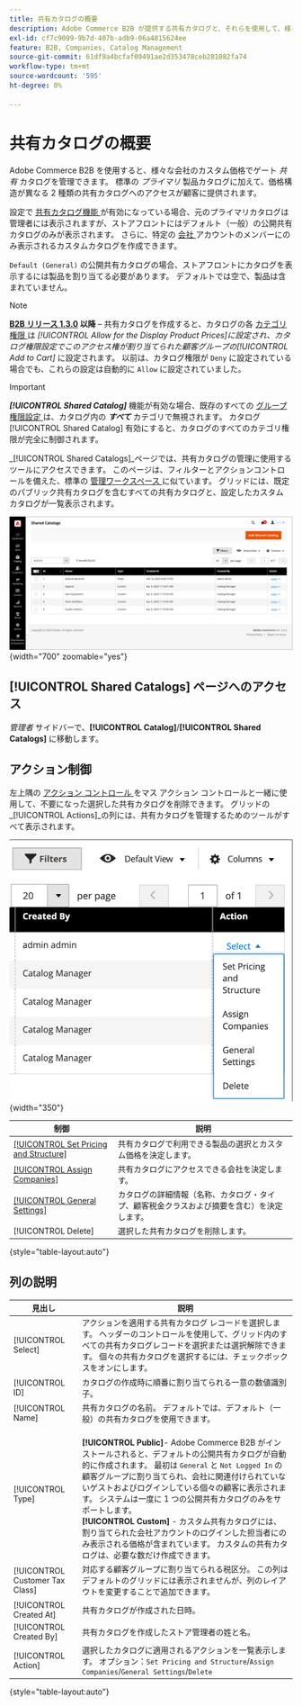 ```yaml
---
title: 共有カタログの概要
description: Adobe Commerce B2B が提供する共有カタログと、それらを使用して、様々な会社アカウントのカスタム価格でゲート付きカタログを管理する方法について説明します。
exl-id: cf7c9099-9b7d-407b-adb9-06a4815624ee
feature: B2B, Companies, Catalog Management
source-git-commit: 61df9a4bcfaf09491ae2d353478ceb281082fa74
workflow-type: tm+mt
source-wordcount: '595'
ht-degree: 0%

---
```


# 共有カタログの概要

Adobe Commerce B2B を使用すると、様々な会社のカスタム価格でゲート _共有_ カタログを管理できます。 標準の _プライマリ_ 製品カタログに加えて、価格構造が異なる 2 種類の共有カタログへのアクセスが顧客に提供されます。

設定で [ 共有カタログ機能 ](enable-basic-features.md) が有効になっている場合、元のプライマリカタログは管理者には表示されますが、ストアフロントにはデフォルト（一般）の公開共有カタログのみが表示されます。 さらに、特定の [ 会社 ](account-companies.md) アカウントのメンバーにのみ表示されるカスタムカタログを作成できます。

`Default (General)` の公開共有カタログの場合、ストアフロントにカタログを表示するには製品を割り当てる必要があります。 デフォルトでは空で、製品は含まれていません。

>[!NOTE]
>
>**[B2B リリース 1.3.0](release-notes.md#b2b-v130) 以降** – 共有カタログを作成すると、カタログの各 [ カテゴリ権限 ](../catalog/category-permissions.md) は _[!UICONTROL Allow for the Display Product Prices]_に設定され、カタログ権限設定でこのアクセス権が割り当てられた顧客グループの_[!UICONTROL Add to Cart]_ に設定されます。 以前は、カタログ権限が `Deny` に設定されている場合でも、これらの設定は自動的に `Allow` に設定されていました。

>[!IMPORTANT]
>
>**_[!UICONTROL Shared Catalog]_** 機能が有効な場合、既存のすべての [ グループ権限設定 ](../configuration-reference/catalog/catalog.md#category-permissions) は、カタログ内の **_すべて_** カテゴリで無視されます。 カタログ [!UICONTROL Shared Catalog] 有効にすると、カタログのすべてのカテゴリ権限が完全に制御されます。

_[!UICONTROL Shared Catalogs]_ページでは、共有カタログの管理に使用するツールにアクセスできます。 このページは、フィルターとアクションコントロールを備えた、標準の [ 管理ワークスペース ](../getting-started/admin-workspace.md) に似ています。 グリッドには、既定のパブリック共有カタログを含むすべての共有カタログと、設定したカスタム カタログが一覧表示されます。

![ 共有カタログ ](./assets/shared-catalogs-grid.png){width="700" zoomable="yes"}

## [!UICONTROL Shared Catalogs] ページへのアクセス

_管理者_ サイドバーで、**[!UICONTROL Catalog]**/**[!UICONTROL Shared Catalogs]** に移動します。

## アクション制御

左上隅の [ アクション コントロール ](../getting-started/admin-actions-control.md) をマス アクション コントロールと一緒に使用して、不要になった選択した共有カタログを削除できます。 グリッドの _[!UICONTROL Actions]_の列には、共有カタログを管理するためのツールがすべて表示されます。

![ 共有カタログのアクション ](./assets/shared-catalog-grid-action-column-controls.png){width="350"}

| 制御 | 説明 |
|------|-----------|
| [[!UICONTROL Set Pricing and Structure]](catalog-shared-pricing-structure.md) | 共有カタログで利用できる製品の選択とカスタム価格を決定します。 |
| [[!UICONTROL Assign Companies]](catalog-shared-assign-companies.md) | 共有カタログにアクセスできる会社を決定します。 |
| [[!UICONTROL General Settings]](catalog-shared-manage.md) | カタログの詳細情報（名称、カタログ・タイプ、顧客税金クラスおよび摘要を含む）を決定します。 |
| [!UICONTROL Delete] | 選択した共有カタログを削除します。 |

{style="table-layout:auto"}

## 列の説明

| 見出し | 説明 |
|--- |--- |
| [!UICONTROL Select] | アクションを適用する共有カタログ レコードを選択します。 ヘッダーのコントロールを使用して、グリッド内のすべての共有カタログレコードを選択または選択解除できます。 個々の共有カタログを選択するには、チェックボックスをオンにします。 |
| [!UICONTROL ID] | カタログの作成時に順番に割り当てられる一意の数値識別子。 |
| [!UICONTROL Name] | 共有カタログの名前。 デフォルトでは、デフォルト（一般）の共有カタログを使用できます。 |
| [!UICONTROL Type] | <br/>**[!UICONTROL Public]**- Adobe Commerce B2B がインストールされると、デフォルトの公開共有カタログが自動的に作成されます。 最初は `General` と `Not Logged In` の顧客グループに割り当てられ、会社に関連付けられていないゲストおよびログインしている個々の顧客に表示されます。 システムは一度に 1 つの公開共有カタログのみをサポートします。<br/>**[!UICONTROL Custom]** - カスタム共有カタログには、割り当てられた会社アカウントのログインした担当者にのみ表示される価格が含まれています。 カスタムの共有カタログは、必要な数だけ作成できます。 |
| [!UICONTROL Customer Tax Class] | 対応する顧客グループに割り当てられる税区分。 この列はデフォルトのグリッドには表示されませんが、列のレイアウトを変更することで追加できます。 |
| [!UICONTROL Created At] | 共有カタログが作成された日時。 |
| [!UICONTROL Created By] | 共有カタログを作成したストア管理者の姓と名。 |
| [!UICONTROL Action] | 選択したカタログに適用されるアクションを一覧表示します。 オプション：`Set Pricing and Structure`/`Assign Companies`/`General Settings`/`Delete` |

{style="table-layout:auto"}
